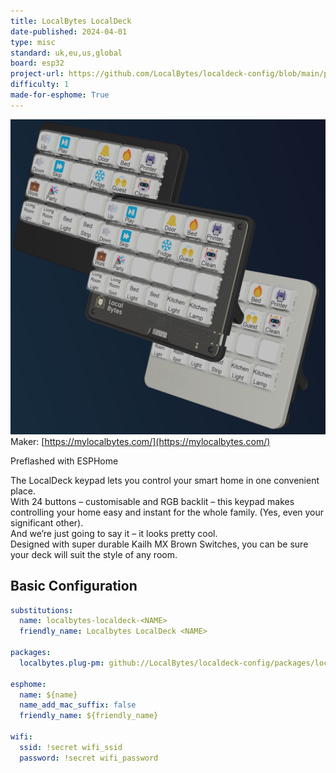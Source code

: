 ```yaml
---
title: LocalBytes LocalDeck
date-published: 2024-04-01
type: misc
standard: uk,eu,us,global
board: esp32
project-url: https://github.com/LocalBytes/localdeck-config/blob/main/packages/localdeck-codegen/esphome-localdeck.yaml
difficulty: 1
made-for-esphome: True
---
```


![alt text](LocalBytes-LocalDeck.png "LocalBytes LocalDeck")
Maker: [https://mylocalbytes.com/](https://mylocalbytes.com/)

Preflashed with ESPHome

The LocalDeck keypad lets you control your smart home in one convenient place.  
With 24 buttons – customisable and RGB backlit – this keypad makes controlling your home easy and instant for the whole
family. (Yes, even your significant other).  
And we’re just going to say it – it looks pretty cool.  
Designed with super durable Kailh MX Brown Switches, you can be sure your deck will suit the style of any room.  

## Basic Configuration

```yaml
substitutions:
  name: localbytes-localdeck-<NAME>
  friendly_name: Localbytes LocalDeck <NAME>

packages:
  localbytes.plug-pm: github://LocalBytes/localdeck-config/packages/localdeck-codegen/esphome-localdeck.yaml

esphome:
  name: ${name}
  name_add_mac_suffix: false
  friendly_name: ${friendly_name}

wifi:
  ssid: !secret wifi_ssid
  password: !secret wifi_password
```
